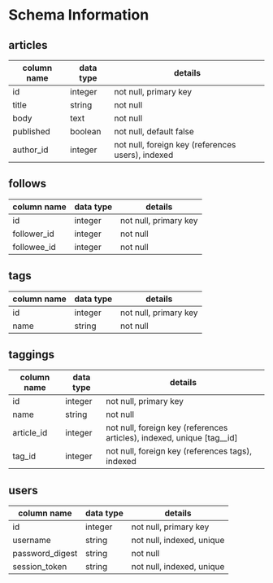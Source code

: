 # Schema Information

## articles
column name | data type | details
------------|-----------|-----------------------
id          | integer   | not null, primary key
title       | string    | not null
body        | text      | not null
published   | boolean   | not null, default false
author_id   | integer   | not null, foreign key (references users), indexed


## follows
column name | data type | details
------------|-----------|-----------------------
id          | integer   | not null, primary key
follower_id | integer   | not null
followee_id | integer   | not null

## tags
column name | data type | details
------------|-----------|-----------------------
id          | integer   | not null, primary key
name        | string    | not null

## taggings
column name | data type | details
------------|-----------|-----------------------
id          | integer   | not null, primary key
name        | string    | not null
article_id  | integer   | not null, foreign key (references articles), indexed, unique [tag__id]
tag_id      | integer   | not null, foreign key (references tags), indexed

## users
column name     | data type | details
----------------|-----------|-----------------------
id              | integer   | not null, primary key
username        | string    | not null, indexed, unique
password_digest | string    | not null
session_token   | string    | not null, indexed, unique